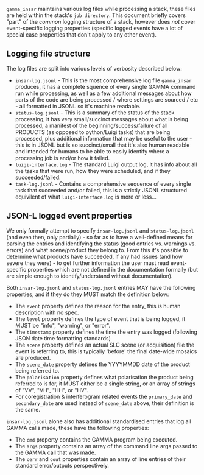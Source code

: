 `gamma_insar` maintains various log files while processing a stack, these files are held within the stack's `job directory`.
This document briefly covers "part" of the *common* logging structure of a stack, however does *not* cover event-specific logging properties (specific logged events have a lot of special case properties that don't apply to any other event).

## Logging file structure ##

The log files are split into various levels of verbosity described below:
 * `insar-log.jsonl` - This is the most comprehensive log file `gamma_insar` produces, it has a complete squence of every single GAMMA command run while processing, as well as a few additional messages about how parts of the code are being processed / where settings are sourced / etc - all formatted in JSONL so it's machine readable.
 * `status-log.jsonl` - This is a summary of the status of the stack processing, it has very small/succinct messages about what is being processed, a manifest of the beginning/success/failure of all PRODUCTS (as opposed to python/Luigi tasks) that are being processed, plus additional information that may be useful to the user - this is in JSONL but is so succinct/small that it's also human readable and intended for humans to be able to easily identify where a processing job is and/or how it failed.
 * `luigi-interface.log` - The standard Luigi output log, it has info about all the tasks that were run, how they were scheduled, and if they succeeded/failed.
 * `task-log.jsonl` - Contains a comprehensive sequence of every single task that succeeded and/or failed, this is a strictly JSONL structured equivilent of what `luigi-interface.log` is more or less...

## JSON-L logged event properties ##

We only formally attempt to specify `insar-log.jsonl` and `status-log.jsonl` (and even then, only partially) - so far as to have a well-defined means for parsing the entries and identifying the status (good entries vs. warnings vs. errors) and what scene/product they belong to.  From this it's possible to determine what products have succeeded, if any had issues (and how severe they were) - to get further information the user must read event-specific properties which are not defined in the documentation formally (but are simple enough to identify/understand without documentation).

Both `insar-log.jsonl` and `status-log.jsonl` entries MAY have the following properties, and if they do they MUST match the definition below:
 * The `event` property defines the reason for the entry, this is human description with no spec.
 * The `level` property defines the type of event that is being logged, it MUST be "info", "warning", or "error".
 * The `timestamp` property defines the time the entry was logged (following JSON date time formatting standards)
 * The `scene` property defines an actual SLC scene (or acquisition) file the event is referring to, this is typically 'before' the final date-wide mosaics are produced.
 * The `scene_date` property defines the YYYYMMDD date of the product being referred to.
 * The `polarisation` property defines what polarisation the product being referred to is for, it MUST either be a single string, or an array of strings of "VV", "VH", "HH", or "HV".
 * For coregistration & interferogram related events the `primary_date` and `secondary_date` are used instead of `scene_date` above, their definition is the same.

`insar-log.jsonl` alone also has additional standardised entries that log all GAMMA calls made, these have the following properties:
 * The `cmd` property contains the GAMMA program being executed.
 * The `args` property contains an array of the command line args passed to the GAMMA call that was made.
 * The `cerr` and `cout` properties contain an array of line entries of their standard error/outputs perspectively.
